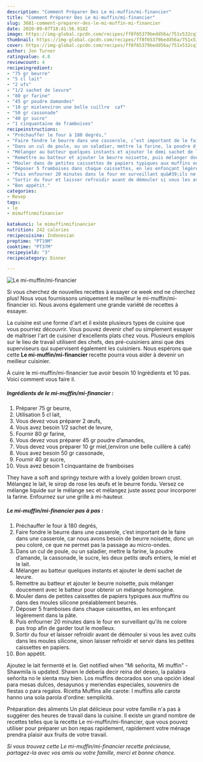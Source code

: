 ```yaml
---
description: "Comment Préparer Des Le mi-muffin/mi-financier"
title: "Comment Préparer Des Le mi-muffin/mi-financier"
slug: 3681-comment-preparer-des-le-mi-muffin-mi-financier
date: 2020-09-07T18:41:56.918Z
image: https://img-global.cpcdn.com/recipes/ff8f65379bedd56a/751x532cq70/le-mi-muffinmi-financier-photo-principale-de-la-recette.jpg
thumbnail: https://img-global.cpcdn.com/recipes/ff8f65379bedd56a/751x532cq70/le-mi-muffinmi-financier-photo-principale-de-la-recette.jpg
cover: https://img-global.cpcdn.com/recipes/ff8f65379bedd56a/751x532cq70/le-mi-muffinmi-financier-photo-principale-de-la-recette.jpg
author: Jon Turner
ratingvalue: 4.8
reviewcount: 4
recipeingredient:
- "75 gr beurre"
- "5 cl lait"
- "2 ufs"
- "1/2 sachet de levure"
- "80 gr farine"
- "45 gr poudre damandes"
- "10 gr mielenviron une belle cuillre  caf"
- "50 gr cassonade"
- "40 gr sucre"
- "1 cinquantaine de framboises"
recipeinstructions:
- "Préchauffer le four à 180 degrés,"
- "Faire fondre le beurre dans une casserole, c’est important de le faire dans une casserole, car nous avons besoin de beurre noisette, donc un peu coloré, ce que ne permet pas la passage au micro-ondes."
- "Dans un cul de poule, ou un saladier, mettre la farine, la poudre d’amande, la cassonade, le sucre, les deux petits œufs entiers, le miel et le lait."
- "Mélanger au batteur quelques instants et ajouter le demi sachet de levure."
- "Remettre au batteur et ajouter le beurre noisette, puis mélanger doucement avec le batteur pour obtenir un mélange homogène."
- "Mouler dans de petites caissettes de papiers typiques aux muffins ou dans des moules silicone préalablement beurrés."
- "Déposer 5 framboises dans chaque caissettes, en les enfonçant légèrement dans la pâte."
- "Puis enfourner 20 minutes dans le four en surveillant qu&#39;ils ne colore pas trop afin de garder tout le moelleux."
- "Sortir du four et laisser refroidir avant de démouler si vous les avez cuits dans les moules silicone, sinon laisser refroidir et servir dans les petites caissettes en papiers."
- "Bon appétit."
categories:
- Resep
tags:
- le
- mimuffinmifinancier

katakunci: le mimuffinmifinancier 
nutrition: 242 calories
recipecuisine: Indonesian
preptime: "PT19M"
cooktime: "PT37M"
recipeyield: "3"
recipecategory: Dinner

---
```



![Le mi-muffin/mi-financier](https://img-global.cpcdn.com/recipes/ff8f65379bedd56a/751x532cq70/le-mi-muffinmi-financier-photo-principale-de-la-recette.jpg)

Si vous cherchez de nouvelles recettes à essayer ce week end ne cherchez plus! Nous vous fournissons uniquement le meilleur le mi-muffin/mi-financier ici. Nous avons également une grande variété de recettes à essayer.

La cuisine est une forme d'art et il existe plusieurs types de cuisine que vous pourriez découvrir. Vous pouvez devenir chef ou simplement essayer de maîtriser l'art de cuisiner d'excellents plats chez vous. Plusieurs emplois sur le lieu de travail utilisent des chefs, des pré-cuisiniers ainsi que des superviseurs qui supervisent également les cuisiniers. Nous espérons que cette <strong> Le mi-muffin/mi-financier </strong> recette pourra vous aider à devenir un meilleur cuisinier.

<!--inarticleads1-->

À cuire le mi-muffin/mi-financier tue avoir besoin 10 Ingrédients et 10 pas. Voici comment vous faire il.

##### Ingrédients de le mi-muffin/mi-financier :

1. Préparer 75 gr beurre,
1. Utilisation 5 cl lait,
1. Vous devez vous préparer 2 œufs,
1. Vous avez besoin 1/2 sachet de levure,
1. Fournir 80 gr farine,
1. Vous devez vous préparer 45 gr poudre d’amandes,
1. Vous devez vous préparer 10 gr miel,(environ une belle cuillère à café)
1. Vous avez besoin 50 gr cassonade,
1. Fournir 40 gr sucre,
1. Vous avez besoin 1 cinquantaine de framboises


They have a soft and springy texture with a lovely golden brown crust. Mélangez le lait, le sirop de rose les œufs et le beurre fondu. Versez ce mélange liquide sur le mélange sec et mélangez juste assez pour incorporer la farine. Enfournez sur une grille à mi-hauteur. 

<!--inarticleads2-->

##### Le mi-muffin/mi-financier pas à pas :

1. Préchauffer le four à 180 degrés,
1. Faire fondre le beurre dans une casserole, c’est important de le faire dans une casserole, car nous avons besoin de beurre noisette, donc un peu coloré, ce que ne permet pas la passage au micro-ondes.
1. Dans un cul de poule, ou un saladier, mettre la farine, la poudre d’amande, la cassonade, le sucre, les deux petits œufs entiers, le miel et le lait.
1. Mélanger au batteur quelques instants et ajouter le demi sachet de levure.
1. Remettre au batteur et ajouter le beurre noisette, puis mélanger doucement avec le batteur pour obtenir un mélange homogène.
1. Mouler dans de petites caissettes de papiers typiques aux muffins ou dans des moules silicone préalablement beurrés.
1. Déposer 5 framboises dans chaque caissettes, en les enfonçant légèrement dans la pâte.
1. Puis enfourner 20 minutes dans le four en surveillant qu&#39;ils ne colore pas trop afin de garder tout le moelleux.
1. Sortir du four et laisser refroidir avant de démouler si vous les avez cuits dans les moules silicone, sinon laisser refroidir et servir dans les petites caissettes en papiers.
1. Bon appétit.


Ajoutez le lait fermenté et le. Get notified when &#34;Mi señorita, Mi muffin&#34; - Shawmila is updated. Shawn le debería decir reina del deseo, la palabra señorita no le sienta muy bien. Los muffins decorados son una opción ideal para mesas dulces, desayunos y meriendas especiales, souvenirs de fiestas o para regalos. Ricetta Muffins alle carote: I muffins alle carote hanno una sola parola d&#39;ordine: semplicità. 

<!--inarticleads1-->

<p>
Préparation des aliments Un plat délicieux pour votre famille n'a pas à suggérer des heures de travail dans la cuisine. Il existe un grand nombre de recettes telles que la recette Le mi-muffin/mi-financier, que vous pouvez utiliser pour préparer un bon repas rapidement, rapidement votre ménage prendra plaisir aux fruits de votre travail.
</p>

<p>
<i>Si vous trouvez cette Le mi-muffin/mi-financier recette précieuse, partagez-la avec vos amis ou votre famille, merci et bonne chance.</i>
</p>
